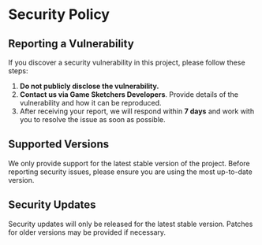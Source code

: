 # Security Policy

## Reporting a Vulnerability

If you discover a security vulnerability in this project, please follow these steps:

1. **Do not publicly disclose the vulnerability.**
2. **Contact us via Game Sketchers Developers**. Provide details of the vulnerability and how it can be reproduced.
3. After receiving your report, we will respond within **7 days** and work with you to resolve the issue as soon as possible.

## Supported Versions

We only provide support for the latest stable version of the project. Before reporting security issues, please ensure you are using the most up-to-date version.

## Security Updates

Security updates will only be released for the latest stable version. Patches for older versions may be provided if necessary.

